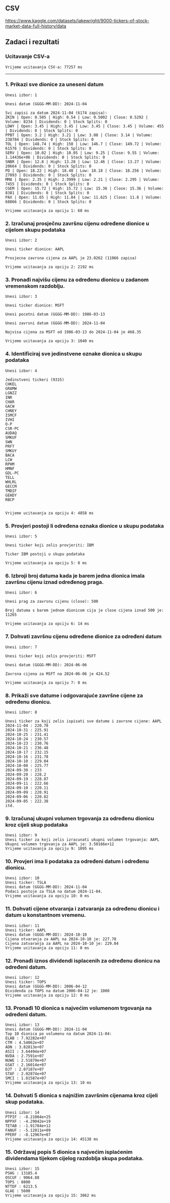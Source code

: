 ## CSV
https://www.kaggle.com/datasets/jakewright/9000-tickers-of-stock-market-data-full-history/data

## Zadaci i rezultati

### Ucitavanje CSV-a
``Vrijeme ucitavanja CSV-a: 77257 ms``

---

### 1. Prikazi sve dionice za uneseni datum

```
Unesi izbor: 1

Unesi datum (GGGG-MM-DD): 2024-11-04

Svi zapisi za datum 2024-11-04 (6174 zapisa):
ZKIN | Open: 0.505 | High: 0.54 | Low: 0.5002 | Close: 0.5292 | Volume: 8234 | Dividends: 0 | Stock Splits: 0
LDWY | Open: 3.45 | High: 3.45 | Low: 3.45 | Close: 3.45 | Volume: 455 | Dividends: 0 | Stock Splits: 0
PPBT | Open: 3.2 | High: 3.21 | Low: 3.08 | Close: 3.14 | Volume: 238784 | Dividends: 0 | Stock Splits: 0
TOL | Open: 148.74 | High: 150 | Low: 146.7 | Close: 149.72 | Volume: 61576 | Dividends: 0 | Stock Splits: 0
SERV | Open: 10.02 | High: 10.05 | Low: 9.25 | Close: 9.55 | Volume: 1.14436e+06 | Dividends: 0 | Stock Splits: 0
SNBR | Open: 12.8 | High: 13.28 | Low: 12.46 | Close: 13.27 | Volume: 20664 | Dividends: 0 | Stock Splits: 0
PD | Open: 18.22 | High: 18.48 | Low: 18.18 | Close: 18.256 | Volume: 27093 | Dividends: 0 | Stock Splits: 0
MMA | Open: 2.35 | High: 2.3999 | Low: 2.21 | Close: 2.295 | Volume: 7455 | Dividends: 0 | Stock Splits: 0
CGEM | Open: 15.72 | High: 15.72 | Low: 15.36 | Close: 15.36 | Volume: 8381 | Dividends: 0 | Stock Splits: 0
PAX | Open: 11.65 | High: 11.84 | Low: 11.625 | Close: 11.8 | Volume: 68866 | Dividends: 0 | Stock Splits: 0

Vrijeme ucitavanja za opciju 1: 60 ms
```

### 2. Izračunaj prosječnu završnu cijenu određene dionice u cijelom skupu podataka

```
Unesi izbor: 2

Unesi ticker dionice: AAPL

Prosjecna zavrsna cijena za AAPL je 23.0262 (11066 zapisa)

Vrijeme ucitavanja za opciju 2: 2192 ms
```


### 3. Pronađi najvišu cijenu za određenu dionicu u zadanom vremenskom razdoblju.

```
Unesi izbor: 3

Unesi ticker dionice: MSFT

Unesi pocetni datum (GGGG-MM-DD): 1986-03-13

Unesi zavrsni datum (GGGG-MM-DD): 2024-11-04

Najvisa cijena za MSFT od 1986-03-13 do 2024-11-04 je 468.35

Vrijeme ucitavanja za opciju 3: 1040 ms
```

### 4. Identificiraj sve jedinstvene oznake dionica u skupu podataka

```
Unesi izbor: 4

Jedinstveni tickeri (9315)
CHKEL
GRAMW
LGNZZ
INR
CHAR
GACW
CHNEY
ISMCF
IVHI
O-P
CSR-PC
AUDAQ
SMKUF
SWN
PRFT
SMKUY
BACA
LCW
RPHM
HMNF
GDL-PC
TELL
WHLRL
GECCM
TMDIF
GEHDY
RBCP


Vrijeme ucitavanja za opciju 4: 4858 ms
```

### 5. Provjeri postoji li određena oznaka dionice u skupu podataka

```
Unesi izbor: 5

Unesi ticker koji zelis provjeriti: IBM

Ticker IBM postoji u skupu podataka

Vrijeme ucitavanja za opciju 5: 0 ms
```

### 6. Izbroji broj datuma kada je barem jedna dionica imala završnu cijenu iznad određenog praga.

```
Unesi izbor: 6

Unesi prag za zavrsnu cijenu (close): 500

Broj datuma s barem jednom dionicom cija je close cijena iznad 500 je: 11265

Vrijeme ucitavanja za opciju 6: 14 ms
```

### 7. Dohvati završnu cijenu određene dionice za određeni datum

```
Unesi izbor: 7

Unesi ticker koji zelis provjeriti: MSFT

Unesi datum (GGGG-MM-DD): 2024-06-06

Zavrsna cijena za MSFT na 2024-06-06 je 424.52

Vrijeme ucitavanja za opciju 7: 0 ms
```

### 8. Prikaži sve datume i odgovarajuće završne cijene za određenu dionicu.

```
Unesi izbor: 8

Unesi ticker za koji zelis ispisati sve datume i zavrsne cijene: AAPL
2024-11-04 : 220.78
2024-10-31 : 225.91
2024-10-25 : 231.41
2024-10-24 : 230.57
2024-10-23 : 230.76
2024-10-21 : 236.48
2024-10-17 : 232.15
2024-10-16 : 231.78
2024-10-10 : 229.04
2024-10-08 : 225.77
2024-09-30 : 233
2024-09-20 : 228.2
2024-09-19 : 228.87
2024-09-11 : 222.66
2024-09-10 : 220.11
2024-09-09 : 220.91
2024-09-06 : 220.82
2024-09-05 : 222.38
itd.
```

### 9. Izračunaj ukupni volumen trgovanja za određenu dionicu kroz cijeli skup podataka

```
Unesi izbor: 9
Unesi ticker za koji zelis izracunati ukupni volumen trgovanja: AAPL
Ukupni volumen trgovanja za AAPL je: 3.50166e+12
Vrijeme ucitavanja za opciju 9: 1095 ms
```

### 10. Provjeri ima li podataka za određeni datum i određenu dionicu.

```
Unesi izbor: 10
Unesi ticker: TSLA
Unesi datum (GGGG-MM-DD): 2024-11-04
Podaci postoje za TSLA na datum 2024-11-04.
Vrijeme ucitavanja za opciju 10: 0 ms
```

### 11. Dohvati cijene otvaranja i zatvaranja za određenu dionicu i datum u konstantnom vremenu.

```
Unesi izbor: 11
Unesi ticker: AAPL
Unesi datum (GGGG-MM-DD): 2024-10-10
Cijena otvaranja za AAPL na 2024-10-10 je: 227.78
Cijena zatvaranja za AAPL na 2024-10-10 je: 229.04
Vrijeme ucitavanja za opciju 11: 0 ms
```

### 12. Pronađi iznos dividendi isplacenih za određenu dionicu na određeni datum.

```
Unesi izbor: 12
Unesi ticker: TOPS
Unesi datum (GGGG-MM-DD): 2006-04-12
Dividenda za TOPS na datum 2006-04-12 je: 1000
Vrijeme ucitavanja za opciju 12: 0 ms
```

### 13. Pronađi 10 dionica s najvećim volumenom trgovanja na određeni datum.

```
Unesi izbor: 13
Unesi datum (GGGG-MM-DD): 2024-11-04
Top 10 dionica po volumenu na datum 2024-11-04:
ELAB : 7.92282e+07
CTM : 4.54062e+07
ADN : 3.82813e+07
ASII : 3.64494e+07
NVDA : 2.7591e+07
NUWE : 2.51879e+07
GSAT : 2.16014e+07
DJT : 2.07187e+07
STAF : 2.02874e+07
SMCI : 1.81587e+07
Vrijeme ucitavanja za opciju 13: 10 ms
```

### 14. Dohvati 5 dionica s najnižim završnim cijenama kroz cijeli skup podataka.

```
Unesi izbor: 14
PTPIF : -8.21004e+25
NPPXF : -4.29042e+19
TETAB : -1.91784e+12
FANUF : -5.12811e+09
PPERF : -8.12967e+07
Vrijeme ucitavanja za opciju 14: 45138 ms
```

### 15. Održavaj popis 5 dionica s najvećim isplaćenim dividendama tijekom cijelog razdoblja skupa podataka.

```
Unesi izbor: 15
PSHG : 13185.4
OSCUF : 9064.88
TOPS : 8000
NTTDF : 6213.5
GLAE : 5600
Vrijeme ucitavanja za opciju 15: 3862 ms
```
